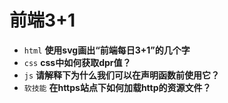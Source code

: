 #  前端3+1
- `html` **使用svg画出“前端每日3+1”的几个字** 
- `css` **css中如何获取dpr值？**
- `js` **请解释下为什么我们可以在声明函数前使用它？**
- `软技能` **在https站点下如何加载http的资源文件？**